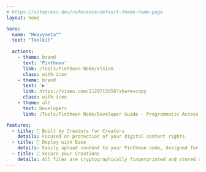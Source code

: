 ```yaml
---
# https://vitepress.dev/reference/default-theme-home-page
layout: home

hero:
  name: "Heavymeta™"
  text: "Toolkit"
  
  actions:
    - theme: brand
      text: 'Pintheon'
      link: /Tools/Pintheon Node/Vision
      class: with-icon
    - theme: brand
      text: '▶️'
      link: https://vimeo.com/1120715058?share=copy
      class: with-icon
    - theme: alt
      text: Developers
      link: /Tools/Pintheon Node/Developer Guide - Programmatic Access

features:
  - title: 🎨 Built by Creators for Creators
    details: Focused on protection of your digital content rights.
  - title: 🚀 Deploy with Ease
    details: Easily upload content to your Pintheon node, designed for open development.
  - title: 🔐 Secure your Creations
    details: All files are cryptographically fingerprinted and stored on ipfs, this data can easily be tokenized and stored on the Stellar Ledger.
---
```



<script setup>
import { ref } from 'vue'
import * as THREE from 'three';
import { OrbitControls } from 'three/addons/controls/OrbitControls.js';
import { GLTFLoader } from 'three/addons/loaders/GLTFLoader.js';

const clock = new THREE.Clock();
let camera, scene, model, renderer;
let mixer = undefined;
let modelReady = false

init();

function init() {

	const material = new THREE.MeshMatcapMaterial();
	const matcapTexture = new THREE.TextureLoader().load('/matcap_logo.png');
	material.matcap = matcapTexture;
  material.color.setHex(0xdba2cc);

	var grad_mat = new THREE.ShaderMaterial({
    uniforms: {
        u_time: { value: 0.0 },
        color1: { value: new THREE.Color(0x7FD4B8) }, // #4ED8A7
        color2: { value: new THREE.Color(0xE895AA) },  // #CF5270
        worldMinY: { value: 0 },  // Will be set after model is loaded
        worldHeight: { value: 1 } // Will be set after model is loaded
    },
    vertexShader: `
        varying vec3 vWorldPosition;
        void main() {
            vec4 worldPosition = modelMatrix * vec4(position, 1.0);
            vWorldPosition = worldPosition.xyz;
            gl_Position = projectionMatrix * modelViewMatrix * vec4(position, 1.0);
        }
    `,
    fragmentShader: `
        uniform vec3 color1;
        uniform vec3 color2;
        uniform float worldMinY;
        uniform float worldHeight;
        varying vec3 vWorldPosition;
        
        void main() {
            // Calculate normalized height in world space
            float normalizedHeight = (vWorldPosition.y - worldMinY) / worldHeight;
            // Clamp to ensure we stay within 0-1 range
            normalizedHeight = clamp(normalizedHeight, 0.0, 1.0);
            // Create gradient
            vec3 finalColor = mix(color1, color2, normalizedHeight);
            gl_FragColor = vec4(finalColor, 1.0);
        }
    `
  });

  const hero = document.getElementsByClassName('VPHero VPHomeHero');
  const threeContainer = document.createElement('div');
  threeContainer.classList.add('three_js');

  camera = new THREE.PerspectiveCamera(45, window.innerWidth / window.innerHeight, 0.01, 2000);
  camera.position.set(-5, 0, 25);

	scene = new THREE.Scene();
  	const light = new THREE.AmbientLight(0xffffff); // soft light
  	scene.add(light);

   	// Use import.meta.env.BASE_URL which is automatically set by Vite
   	const basePath = import.meta.env.BASE_URL || '/';
   	const loader = new GLTFLoader().setPath(basePath);
	
   	loader.load('bg_model.glb', async function(gltf) {

		model = gltf.scene;

    let box = new THREE.Box3().setFromObject(model);
    let worldHeight = box.max.y - box.min.y;

    // // Update the material's uniforms with the model's world dimensions
    // grad_mat.uniforms.worldMinY.value = box.min.y;
    grad_mat.uniforms.worldHeight.value = worldHeight*0.33;

		model.traverse((o) => {
			if (o.isMesh) o.material = grad_mat;
		});

		mixer = new THREE.AnimationMixer(model);
		const clips = gltf.animations;
		// Create an array to store all actions
		const actions = [];

		// Create and start an action for each clip
		clips.forEach((clip) => {
			const action = mixer.clipAction(clip);
			action.play();
			actions.push(action);
		});

		// wait until the model can be added to the scene without blocking due to shader compilation

		await renderer.compileAsync(model, camera, scene);

		scene.add(model);
		modelReady = true;

		render();
		hero[0].appendChild(threeContainer);
		actions.forEach((action) => action.play());
		animate();
			
  });
  renderer = new THREE.WebGLRenderer({ antialias: true, alpha: true });
  renderer.setPixelRatio(window.devicePixelRatio);
  renderer.setSize(window.innerWidth, window.innerHeight);
  renderer.toneMapping = THREE.ACESFilmicToneMapping;
  renderer.toneMappingExposure = 1;
  threeContainer.appendChild(renderer.domElement);

  window.addEventListener('resize', onWindowResize);

}

function onWindowResize() {

	camera.aspect = window.innerWidth / window.innerHeight;
	camera.updateProjectionMatrix();

  	renderer.setSize(window.innerWidth, window.innerHeight);
  	//renderer.setAnimationLoop(animate);
	render();

} 

function render() {
  renderer.render(scene, camera);
}

function animate() {
	requestAnimationFrame(animate)
  if (mixer && modelReady) mixer.update(clock.getDelta());
  	const delta = clock.getDelta();
	render()
}

document.addEventListener('mousemove', function(event) {
    model.rotation.y += event.movementX * 0.0001;
    model.rotation.x += -event.movementY * 0.0005;
});
</script>

